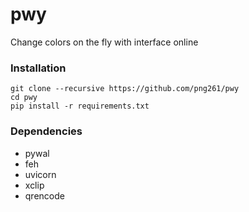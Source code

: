 # pwy
Change colors on the fly with interface online


### Installation
```
git clone --recursive https://github.com/png261/pwy
cd pwy
pip install -r requirements.txt
```

### Dependencies
- pywal
- feh
- uvicorn 
- xclip
- qrencode
